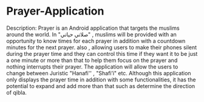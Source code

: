 # Prayer-Application
 Description: Prayer is an Android application that targets the muslims around the world. In "صلاتي حياتي" , muslims will be provided with an opportunity to know times for each prayer in addition with a countdown minutes for the next prayer. also , allowing users to make their phones silent during the prayer time and they can control this time if they want it to be just a one minute or more than that to help them focus on the prayer and nothing interrupts their prayer. The application will allow the users to change between Juristic  "Hanafi'' , "Shafi’i" etc. 
Although this application only displays the prayer time in addition with some functionalities, it has the potential to expand and add more than that such as determine the direction of qibla. 
